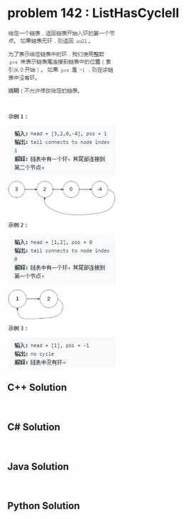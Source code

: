 
# problem 142 : ListHasCycleII

<img src="https://github.com/Peefy/PeefyLeetCode/blob/master/doc/101-200/142.ListHasCycleII/problem.png"/>

## C++ Solution

```c++



```

## C# Solution

```csharp



```

## Java Solution

```java



```

## Python Solution

```python



```



